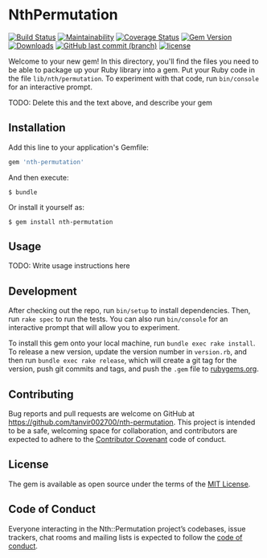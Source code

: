 # NthPermutation
[![Build Status](https://travis-ci.org/tanvir002700/nth_permutation.svg?branch=master)](https://travis-ci.org/tanvir002700/nth_permutation)
[![Maintainability](https://api.codeclimate.com/v1/badges/69f40101eeb294c05163/maintainability)](https://codeclimate.com/github/tanvir002700/nth_permutation/maintainability)
[![Coverage Status](https://coveralls.io/repos/github/tanvir002700/nth_permutation/badge.svg?branch=master)](https://coveralls.io/github/tanvir002700/nth_permutation?branch=master)
[![Gem Version](https://badge.fury.io/rb/nth_permutation.svg)](https://badge.fury.io/rb/nth_permutation)
[![Downloads](https://img.shields.io/gem/dt/nth_permutation.svg)](https://rubygems.org/gems/nth_permutation)
[![GitHub last commit (branch)](https://img.shields.io/github/last-commit/tanvir002700/nth_permutation/master.svg)](https://github.com/tanvir002700/nth_permutation)
[![license](https://img.shields.io/github/license/tanvir002700/nth_permutation.svg)](https://github.com/tanvir002700/nth_permutation/blob/master/LICENSE)

Welcome to your new gem! In this directory, you'll find the files you need to be able to package up your Ruby library into a gem. Put your Ruby code in the file `lib/nth/permutation`. To experiment with that code, run `bin/console` for an interactive prompt.

TODO: Delete this and the text above, and describe your gem

## Installation

Add this line to your application's Gemfile:

```ruby
gem 'nth-permutation'
```

And then execute:

    $ bundle

Or install it yourself as:

    $ gem install nth-permutation

## Usage

TODO: Write usage instructions here

## Development

After checking out the repo, run `bin/setup` to install dependencies. Then, run `rake spec` to run the tests. You can also run `bin/console` for an interactive prompt that will allow you to experiment.

To install this gem onto your local machine, run `bundle exec rake install`. To release a new version, update the version number in `version.rb`, and then run `bundle exec rake release`, which will create a git tag for the version, push git commits and tags, and push the `.gem` file to [rubygems.org](https://rubygems.org).

## Contributing

Bug reports and pull requests are welcome on GitHub at https://github.com/tanvir002700/nth-permutation. This project is intended to be a safe, welcoming space for collaboration, and contributors are expected to adhere to the [Contributor Covenant](http://contributor-covenant.org) code of conduct.

## License

The gem is available as open source under the terms of the [MIT License](https://opensource.org/licenses/MIT).

## Code of Conduct

Everyone interacting in the Nth::Permutation project’s codebases, issue trackers, chat rooms and mailing lists is expected to follow the [code of conduct](https://github.com/tanvir002700/nth-permutation/blob/master/CODE_OF_CONDUCT.md).
